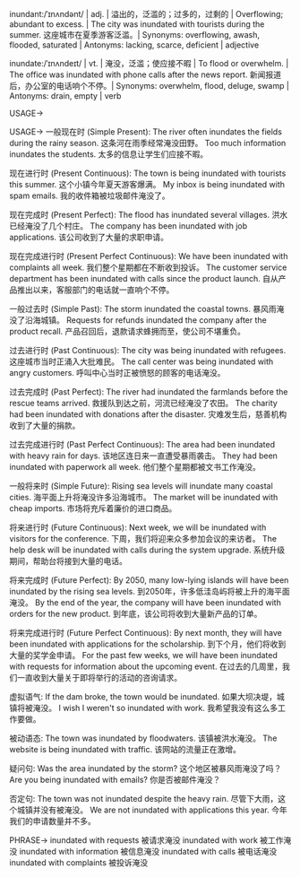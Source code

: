 inundant:/ˈɪnʌndənt/ | adj. | 溢出的，泛滥的；过多的，过剩的 | Overflowing; abundant to excess.  | The city was inundated with tourists during the summer.  这座城市在夏季游客泛滥。| Synonyms: overflowing, awash, flooded, saturated | Antonyms: lacking, scarce, deficient | adjective

inundate:/ˈɪnʌndeɪt/ | vt. | 淹没，泛滥；使应接不暇 | To flood or overwhelm. | The office was inundated with phone calls after the news report.  新闻报道后，办公室的电话响个不停。| Synonyms: overwhelm, flood, deluge, swamp | Antonyms: drain, empty | verb

USAGE->

USAGE->
一般现在时 (Simple Present):
The river often inundates the fields during the rainy season.  这条河在雨季经常淹没田野。
Too much information inundates the students.  太多的信息让学生们应接不暇。


现在进行时 (Present Continuous):
The town is being inundated with tourists this summer.  这个小镇今年夏天游客爆满。
My inbox is being inundated with spam emails. 我的收件箱被垃圾邮件淹没了。


现在完成时 (Present Perfect):
The flood has inundated several villages.  洪水已经淹没了几个村庄。
The company has been inundated with job applications.  该公司收到了大量的求职申请。


现在完成进行时 (Present Perfect Continuous):
We have been inundated with complaints all week. 我们整个星期都在不断收到投诉。
The customer service department has been inundated with calls since the product launch. 自从产品推出以来，客服部门的电话就一直响个不停。


一般过去时 (Simple Past):
The storm inundated the coastal towns.  暴风雨淹没了沿海城镇。
Requests for refunds inundated the company after the product recall.  产品召回后，退款请求蜂拥而至，使公司不堪重负。


过去进行时 (Past Continuous):
The city was being inundated with refugees.  这座城市当时正涌入大批难民。
The call center was being inundated with angry customers.  呼叫中心当时正被愤怒的顾客的电话淹没。


过去完成时 (Past Perfect):
The river had inundated the farmlands before the rescue teams arrived.  救援队到达之前，河流已经淹没了农田。
The charity had been inundated with donations after the disaster.  灾难发生后，慈善机构收到了大量的捐款。


过去完成进行时 (Past Perfect Continuous):
The area had been inundated with heavy rain for days.  该地区连日来一直遭受暴雨袭击。
They had been inundated with paperwork all week. 他们整个星期都被文书工作淹没。


一般将来时 (Simple Future):
Rising sea levels will inundate many coastal cities.  海平面上升将淹没许多沿海城市。
The market will be inundated with cheap imports. 市场将充斥着廉价的进口商品。


将来进行时 (Future Continuous):
Next week, we will be inundated with visitors for the conference.  下周，我们将迎来众多参加会议的来访者。
The help desk will be inundated with calls during the system upgrade. 系统升级期间，帮助台将接到大量的电话。


将来完成时 (Future Perfect):
By 2050, many low-lying islands will have been inundated by the rising sea levels.  到2050年，许多低洼岛屿将被上升的海平面淹没。
By the end of the year, the company will have been inundated with orders for the new product. 到年底，该公司将收到大量新产品的订单。


将来完成进行时 (Future Perfect Continuous):
By next month, they will have been inundated with applications for the scholarship. 到下个月，他们将收到大量的奖学金申请。
For the past few weeks, we will have been inundated with requests for information about the upcoming event. 在过去的几周里，我们一直收到大量关于即将举行的活动的咨询请求。

虚拟语气:
If the dam broke, the town would be inundated.  如果大坝决堤，城镇将被淹没。
I wish I weren't so inundated with work. 我希望我没有这么多工作要做。


被动语态:
The town was inundated by floodwaters.  该镇被洪水淹没。
The website is being inundated with traffic. 该网站的流量正在激增。


疑问句:
Was the area inundated by the storm?  这个地区被暴风雨淹没了吗？
Are you being inundated with emails? 你是否被邮件淹没？


否定句:
The town was not inundated despite the heavy rain. 尽管下大雨，这个城镇并没有被淹没。
We are not inundated with applications this year.  今年我们的申请数量并不多。



PHRASE->
inundated with requests  被请求淹没
inundated with work  被工作淹没
inundated with information  被信息淹没
inundated with calls  被电话淹没
inundated with complaints  被投诉淹没
